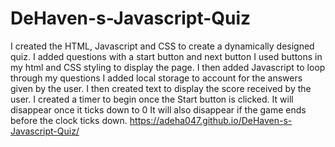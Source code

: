 # DeHaven-s-Javascript-Quiz
I created the HTML, Javascript and CSS to create a dynamically designed quiz. 
I added questions with a start button and next button
I used buttons in my html and CSS styling to display the page. 
I then added Javascript to loop through my questions 
I added local storage to account for the answers given by the user. 
I then created text to display the score received by the user. 
I created a timer to begin once the Start button is clicked. 
It will disappear once it ticks down to 0 
It will also disappear if the game ends before the clock ticks down. 
https://adeha047.github.io/DeHaven-s-Javascript-Quiz/